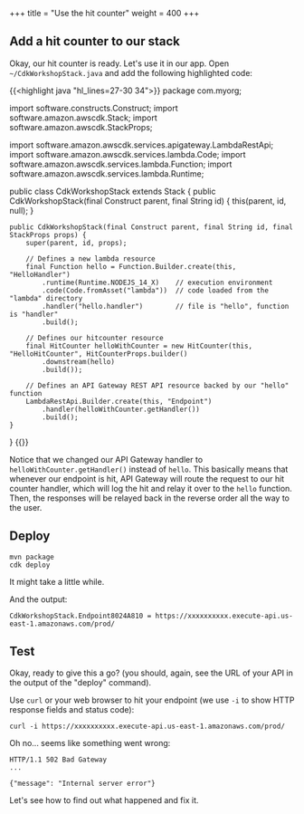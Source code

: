 +++
title = "Use the hit counter"
weight = 400
+++

## Add a hit counter to our stack

Okay, our hit counter is ready. Let's use it in our app. Open `~/CdkWorkshopStack.java` and add the following highlighted code:

{{<highlight java "hl_lines=27-30 34">}}
package com.myorg;

import software.constructs.Construct;
import software.amazon.awscdk.Stack;
import software.amazon.awscdk.StackProps;

import software.amazon.awscdk.services.apigateway.LambdaRestApi;
import software.amazon.awscdk.services.lambda.Code;
import software.amazon.awscdk.services.lambda.Function;
import software.amazon.awscdk.services.lambda.Runtime;

public class CdkWorkshopStack extends Stack {
    public CdkWorkshopStack(final Construct parent, final String id) {
        this(parent, id, null);
    }

    public CdkWorkshopStack(final Construct parent, final String id, final StackProps props) {
        super(parent, id, props);

        // Defines a new lambda resource
        final Function hello = Function.Builder.create(this, "HelloHandler")
            .runtime(Runtime.NODEJS_14_X)    // execution environment
            .code(Code.fromAsset("lambda"))  // code loaded from the "lambda" directory
            .handler("hello.handler")        // file is "hello", function is "handler"
            .build();

        // Defines our hitcounter resource
        final HitCounter helloWithCounter = new HitCounter(this, "HelloHitCounter", HitCounterProps.builder()
            .downstream(hello)
            .build());

        // Defines an API Gateway REST API resource backed by our "hello" function
        LambdaRestApi.Builder.create(this, "Endpoint")
            .handler(helloWithCounter.getHandler())
            .build();
    }
}
{{</highlight>}}

Notice that we changed our API Gateway handler to `helloWithCounter.getHandler()`
instead of `hello`. This basically means that whenever our endpoint is hit, API
Gateway will route the request to our hit counter handler, which will log the
hit and relay it over to the `hello` function. Then, the responses will be
relayed back in the reverse order all the way to the user.

## Deploy

```
mvn package
cdk deploy
```
It might take a little while.

And the output:

```
CdkWorkshopStack.Endpoint8024A810 = https://xxxxxxxxxx.execute-api.us-east-1.amazonaws.com/prod/
```

## Test

Okay, ready to give this a go? (you should, again, see the URL of your API in
the output of the "deploy" command).

Use `curl` or your web browser to hit your endpoint (we use `-i` to show HTTP
response fields and status code):

```
curl -i https://xxxxxxxxxx.execute-api.us-east-1.amazonaws.com/prod/
```

Oh no... seems like something went wrong:

```
HTTP/1.1 502 Bad Gateway
...

{"message": "Internal server error"}
```

Let's see how to find out what happened and fix it.
